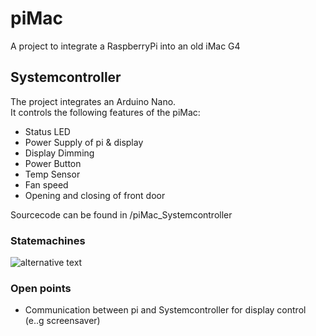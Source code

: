 # piMac
A project to integrate a RaspberryPi into an old iMac G4

## Systemcontroller

The project integrates an Arduino Nano. <br>
It controls the following features of the piMac:

- Status LED
- Power Supply of pi & display 
- Display Dimming
- Power Button
- Temp Sensor
- Fan speed
- Opening and closing of front door 

Sourcecode can be found in /piMac_Systemcontroller


### Statemachines

![alternative text](https://www.plantuml.com/plantuml/proxy?src=https://raw.githubusercontent.com/coconut147/piMac/master/piMac_Systemcontroller/statemachines.md)

 ### Open points

- Communication between pi and Systemcontroller for display control (e..g screensaver)
